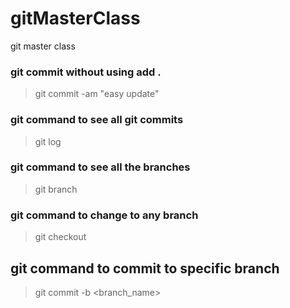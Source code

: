 # gitMasterClass

git master class

### git commit without using add .

> git commit -am "easy update"

### git command to see all git commits

> git log

### git command to see all the branches

> git branch

### git command to change to any branch

> git checkout <branch-name>

## git command to commit to specific branch

> git commit -b <branch_name>
